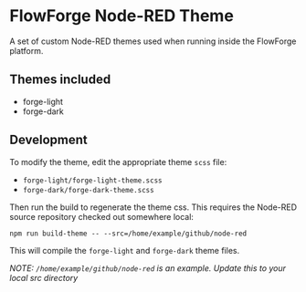 # FlowForge Node-RED Theme

A set of custom Node-RED themes used when running inside the FlowForge platform.

## Themes included

* forge-light
* forge-dark

## Development

To modify the theme, edit the appropriate theme `scss` file:

 - `forge-light/forge-light-theme.scss`
 - `forge-dark/forge-dark-theme.scss`
 
Then run the build to regenerate the theme css. This requires the Node-RED source
repository checked out somewhere local:

    npm run build-theme -- --src=/home/example/github/node-red

This will compile the `forge-light` and `forge-dark` theme files.

*NOTE: `/home/example/github/node-red` is an example. Update this to your local src directory*
